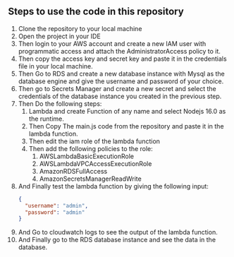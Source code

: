 ## Steps to use the code in this repository

1. Clone the repository to your local machine
2. Open the project in your IDE
3. Then login to your AWS account and create a new IAM user with programmatic access and attach the AdministratorAccess policy to it.
4. Then copy the access key and secret key and paste it in the credentials file in your local machine.
5. Then Go to RDS and create a new database instance with Mysql as the database engine and give the username and password of your choice.
6. Then go to Secrets Manager and create a new secret and select the credentials of the database instance you created in the previous step.
7. Then Do the following steps:
   1. Lambda and create Function of any name and select Nodejs 16.0 as the runtime.
   2. Then Copy The main.js code from the repository and paste it in the lambda function.
   3. Then edit the iam role of the lambda function
   4. Then add the following policies to the role:
      1. AWSLambdaBasicExecutionRole
      2. AWSLambdaVPCAccessExecutionRole
      3. AmazonRDSFullAccess
      4. AmazonSecretsManagerReadWrite
8. And Finally test the lambda function by giving the following input:
   ```json
   {
     "username": "admin",
     "password": "admin"
   }
   ```
9. And Go to cloudwatch logs to see the output of the lambda function.
10. And Finally go to the RDS database instance and see the data in the database.
